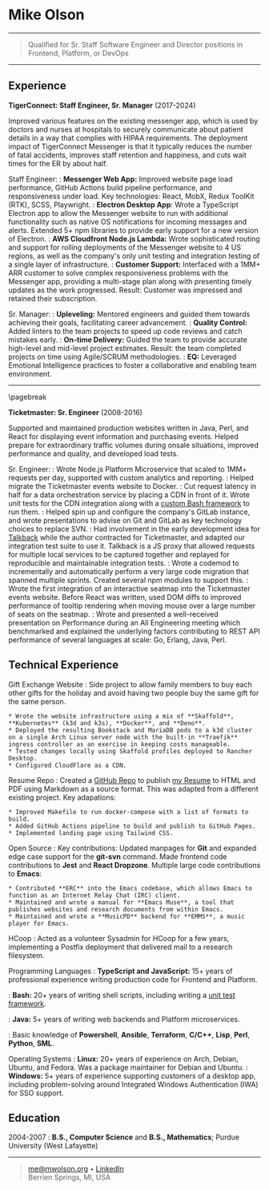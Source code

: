 Mike Olson
============

----

>  Qualified for Sr. Staff Software Engineer and Director positions in Frontend, Platform, or DevOps

----

Experience
----------

**TigerConnect: Staff Engineer, Sr. Manager** (2017-2024)

Improved various features on the existing messenger app, which is used by doctors and nurses at hospitals to securely communicate about patient details in a way that complies with HIPAA requirements. The deployment impact of TigerConnect Messenger is that it typically reduces the number of fatal accidents, improves staff retention and happiness, and cuts wait times for the ER by about half.

Staff Engineer:
:    **Messenger Web App:** Improved website page load performance, GitHub Actions build pipeline performance, and responsiveness under load. Key technologies: React, MobX, Redux ToolKit (RTK), SCSS, Playwright.
:    **Electron Desktop App**: Wrote a TypeScript Electron app to allow the Messenger website to run with additional functionality such as native OS notifications for incoming messages and alerts. Extended 5+ npm libraries to provide early support for a new version of Electron.
:    **AWS Cloudfront Node.js Lambda:** Wrote sophisticated routing and support for rolling deployments of the Messenger website to 4 US regions, as well as the company's only unit testing and integration testing of a single layer of infrastructure.
:    **Customer Support:** Interfaced with a 1MM+ ARR customer to solve complex responsiveness problems with the Messenger app, providing a multi-stage plan along with presenting timely updates as the work progressed. Result: Customer was impressed and retained their subscription.

Sr. Manager:
:    **Upleveling:** Mentored engineers and guided them towards achieving their goals, facilitating career advancement.
:    **Quality Control:** Added linters to the team projects to speed up code reviews and catch mistakes early.
:    **On-time Delivery:** Guided the team to provide accurate high-level and mid-level project estimates. Result: the team completed projects on time using Agile/SCRUM methodologies.
:    **EQ:** Leveraged Emotional Intelligence practices to foster a collaborative and enabling team environment.

----

\pagebreak

**Ticketmaster: Sr. Engineer** (2008-2016)

Supported and maintained production websites written in Java, Perl, and React for displaying event information and purchasing events. Helped prepare for extraordinary traffic volumes during onsale situations, improved performance and quality, and developed load tests.

Sr. Engineer:
:    Wrote Node.js Platform Microservice that scaled to 1MM+ requests per day, supported with custom analytics and reporting.
:    Helped migrate the Ticketmaster events website to Docker.
:    Cut request latency in half for a data orchestration service by placing a CDN in front of it. Wrote unit tests for the CDN integration along with a [custom Bash framework](https://github.com/mwolson/barrt-sh) to run them.
:    Helped spin up and configure the company's GitLab instance, and wrote presentations to advise on Git and GitLab as key technology choices to replace SVN.
:    Had involvement in the early development idea for [Talkback](https://github.com/ijpiantanida/talkback) while the author contracted for Ticketmaster, and adapted our integration test suite to use it. Talkback is a JS proxy that allowed requests for multiple local services to be captured together and replayed for reproducible and maintainable integration tests.
:    Wrote a codemod to incrementally and automatically perform a very large code migration that spanned multiple sprints. Created several npm modules to support this.
:    Wrote the first integration of an interactive seatmap into the Ticketmaster events website. Before React was written, used DOM diffs to improved performance of tooltip rendering when moving mouse over a large number of seats on the seatmap.
:    Wrote and presented a well-received presentation on Performance during an All Engineering meeting which benchmarked and explained the underlying factors contributing to REST API performance of several languages at scale: Go, Erlang, Java, Perl.

Technical Experience
--------------------

Gift Exchange Website
:   Side project to allow family members to buy each other gifts for the holiday and avoid having two people buy the same gift for the same person.

    * Wrote the website infrastructure using a mix of **Skaffold**, **Kubernetes** (k3d and k3s), **Docker**, and **Deno**.
    * Deployed the resulting Bookstack and MariaDB pods to a k3d cluster on a single Arch Linux server node with the built-in **Traefik** ingress controller as an exercise in keeping costs manageable.
    * Tested changes locally using Skaffold profiles deployed to Rancher Desktop.
    * Configured CloudFlare as a CDN.

Resume Repo
:   Created a [GitHub Repo](https://github.com/mwolson/resume) to publish [my Resume](https://mwolson.github.io/resume/) to HTML and PDF using Markdown as a source format. This was adapted from a different existing project. Key adapations:

    * Improved Makefile to run docker-compose with a list of formats to build.
    * Added GitHub Actions pipeline to build and publish to GitHub Pages.
    * Implemented landing page using Tailwind CSS.

Open Source
:   Key contributions: Updated manpages for **Git** and expanded edge case support for the **git-svn** command. Made frontend code contributions to **Jest** and **React Dropzone**. Multiple large code contributions to **Emacs**:

    * Contributed **ERC** into the Emacs codebase, which allows Emacs to function as an Internet Relay Chat (IRC) client.
    * Maintained and wrote a manual for **Emacs Muse**, a tool that publishes websites and research documents from within Emacs.
    * Maintained and wrote a **MusicPD** backend for **EMMS**, a music player for Emacs.

HCoop
:   Acted as a volunteer Sysadmin for HCoop for a few years, implementing a Postfix deployment that delivered mail to a research filesystem.

Programming Languages
:   **TypeScript and JavaScript:** 15+ years of professional experience writing production code for Frontend and Platform.

:   **Bash:** 20+ years of writing shell scripts, including writing a [unit test framework](https://github.com/mwolson/barrt-sh).

:   **Java:** 5+ years of writing web backends and Platform microservices.

:   Basic knowledge of **Powershell**, **Ansible**, **Terraform**, **C/C++**, **Lisp**, **Perl**, **Python**, **SML**.

Operating Systems
:   **Linux:** 20+ years of experience on Arch, Debian, Ubuntu, and Fedora. Was a package maintainer for Debian and Ubuntu.
:   **Windows:** 5+ years of experience supporting customers of a desktop app, including problem-solving around Integrated Windows Authentication (IWA) for SSO support.

Education
---------

2004-2007
:   **B.S., Computer Science** and **B.S., Mathematics**; Purdue University (West Lafayette)

----

> <me@mwolson.org> • [LinkedIn](https://www.linkedin.com/in/mike-olson-666a083/)\
> Berrien Springs, MI, USA
